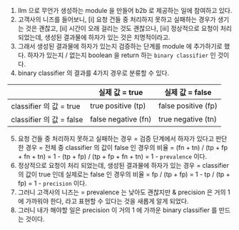 1. llm 으로 무언가 생성하는 module 을 만들어 b2b 로 제공하는 일에 참여하고 있다.
2. 고객사의 니즈를 들어보니, [i] 요청 건들 중 처리하지 못하고 실패하는 경우가 생기는 것은 괜찮고, [ii] 시간이 오래 걸리는 것도 괜찮으나, [iii] 정상적으로 요청이 처리 되었는데, 생성된 결과물에 하자가 있는 것은 치명적이라고.
3. 그래서 생성된 결과물에 하자가 있는지 검증하는 단계를 module 에 추가하기로 했다. 하자가 있는지 / 없는지 boolean 을 return 하는 `binary classifier` 인 것이다.
4. binary classifier 의 결과를 4가지 경우로 분류할 수 있다.

|  | 실제 값 = true | 실제 값 = false |
| --- | --- | --- |
| classifier 의 값 = true | true positive (tp) | false positive (fp)  |
| classifier 의 값 = false | false negative (fn) | true negative (tn) |

5. 요청 건들 중 처리하지 못하고 실패하는 경우 = 검증 단계에서 하자가 있다고 판단한 경우 = 전체 중 classifier 의 값이 false 인 경우의 비율 = (fn + tn) / (tp + fp + fn + tn) = 1 - (tp + fp) / (tp + fp + fn + tn) = 1 - `prevalence` 이다.
6. 정상적으로 요청이 처리 되었는데, 생성된 결과물에 하자가 있는 경우 = classifier 의 값이 true 인데 실제로는 false 인 경우의 비율 = fp / (tp + fp) = 1 - tp / (tp + fp) = 1 - `precision` 이다.
7. 그러니 고객사의 니즈는 = prevalence 는 낮아도 괜찮지만 & precision 은 거의 1 에 가까워야 한다, 라고 표현할 수 있다는 것을 새롭게 알게 되었다.
8. 그러니 내가 해야할 일은 precision 이 거의 1 에 가까운 binary classifier 를 만드는 것이다.
